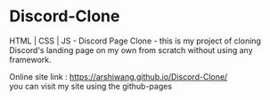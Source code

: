 # Discord-Clone
HTML | CSS | JS  -  Discord Page Clone - this is my project of cloning Discord's landing page on my own from scratch without using any framework.

Online site link : https://arshiwang.github.io/Discord-Clone/  
you can visit my site using the github-pages
